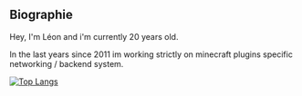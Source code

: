 ## Biographie

Hey, I'm Léon and i'm currently 20 years old.

In the last years since 2011 im working strictly on minecraft plugins specific networking / backend system.<br>

[![Top Langs](https://github-readme-stats.vercel.app/api/top-langs/?username=spaceaiDE&layout=compact&&theme=dark)](https://github.com/spaceaiDE)

